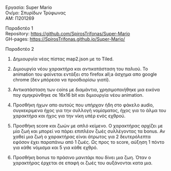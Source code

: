 Εργασία: Super Mario<br>
Ον/μο: Σπυρίδων Τρύφωνας <br>
ΑΜ: Π201269<br>


Παραδοτέο 1 <br>
Repository: https://github.com/SpirosTrifonas/Super-Mario  <br>
GH-pages:   https://SpirosTrifonas.github.io/Super-Mario/



Παραδοτέο 2 <br>

1. Δημιουργία νέας πίστας map2.json με το Tiled. 

2. Διμιουργία νέου χαρακτήρα και αντικατάσταση του παλιού. Το animation του φαίνεται εντάξει στο firefox all;a άσχημα απο google chrome (δεν μπόρεσα να προσδιορίσω γιατί).

3. Αντικατάσταση των coins με διαμάντια, χρησιμοποιήθηκε μια εικόνα ποy σμηκρύνθηκε σε 16x16 bit και διμιουργία νέου animation.

4. Προσθήκη ήχων απο αυτούς που υπήρχαν ήδη στο φάκελο audio, συγκεκριμενα ήχος για την συλλογή νομίσματος, ήχος για το άλμα του χαρακτήρα
και ήχος για την νίκη υπέρ ενός εχθρού.

5. Προσθήκη score και ζωών με απλό κείμενο. Ο χαρακτήρας αρχίζει με μία ζωή και μπορεί να πάρει επιπλέον ζωές συλλέγοντας τα bonus.
Αν χαθεί μια ζωή ο χαρακτήρας είναι άτρωτος για 2 δευτερόλεπτα εφόσον έχει παραπάνω από 1 ζωές. Ως προς το score, αύξηση 1 πόντo για κάθε νόμισμα και 5 για κάθε εχθρό.

6. Προσθήκη bonus το πράσινο μανιτάρι που δίνει μια ζωη. Όταν ο χαρακτήρας έρχεται σε επαφή οι ζωές του αυξάνονται κατα μια.
